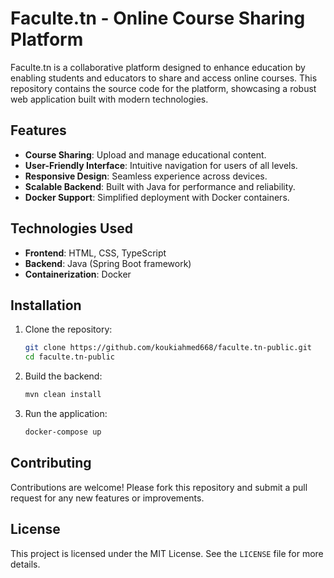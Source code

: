 # Faculte.tn - Online Course Sharing Platform

Faculte.tn is a collaborative platform designed to enhance education by enabling students and educators to share and access online courses. This repository contains the source code for the platform, showcasing a robust web application built with modern technologies.

## Features

- **Course Sharing**: Upload and manage educational content.
- **User-Friendly Interface**: Intuitive navigation for users of all levels.
- **Responsive Design**: Seamless experience across devices.
- **Scalable Backend**: Built with Java for performance and reliability.
- **Docker Support**: Simplified deployment with Docker containers.

## Technologies Used

- **Frontend**: HTML, CSS, TypeScript
- **Backend**: Java (Spring Boot framework)
- **Containerization**: Docker

## Installation

1. Clone the repository:
   ```bash
   git clone https://github.com/koukiahmed668/faculte.tn-public.git
   cd faculte.tn-public
   ```

2. Build the backend:
   ```bash
   mvn clean install
   ```

3. Run the application:
   ```bash
   docker-compose up
   ```

## Contributing

Contributions are welcome! Please fork this repository and submit a pull request for any new features or improvements.

## License

This project is licensed under the MIT License. See the `LICENSE` file for more details.
